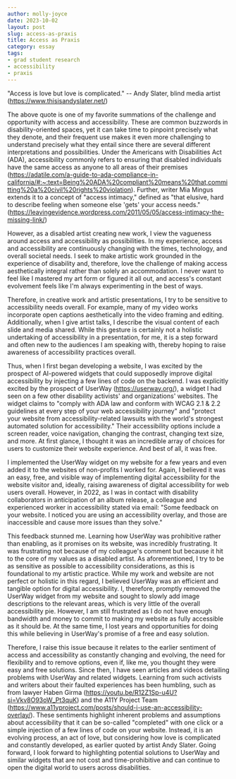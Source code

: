 ```yaml
---
author: molly-joyce
date: 2023-10-02
layout: post
slug: access-as-praxis
title: Access as Praxis
category: essay
tags:
- grad student research
- accessibility
- praxis
---
```

"Access is love but love is complicated." -- Andy Slater, blind media artist (<https://www.thisisandyslater.net/>)

The above quote is one of my favorite summations of the challenge and opportunity with access and accessibility. These are common buzzwords in disability-oriented spaces, yet it can take time to pinpoint precisely what they denote, and their frequent use makes it even more challenging to understand precisely what they entail since there are several different interpretations and possibilities. Under the Americans with Disabilities Act (ADA), accessibility commonly refers to ensuring that disabled individuals have the same access as anyone to all areas of their premises (<https://adatile.com/a-guide-to-ada-compliance-in-california/#:~:text=Being%20ADA%20compliant%20means%20that,committing%20a%20civil%20rights%20violation>). Further, writer Mia Mingus extends it to a concept of "access intimacy," defined as "that elusive, hard to describe feeling when someone else 'gets' your access needs." (<https://leavingevidence.wordpress.com/2011/05/05/access-intimacy-the-missing-link/>)

However, as a disabled artist creating new work, I view the vagueness around access and accessibility as possibilities. In my experience, access and accessibility are continuously changing with the times, technology, and overall societal needs. I seek to make artistic work grounded in the experience of disability and, therefore, love the challenge of making access aesthetically integral rather than solely an accommodation. I never want to feel like I mastered my art form or figured it all out, and access's constant evolvement feels like I'm always experimenting in the best of ways.

Therefore, in creative work and artistic presentations, I try to be sensitive to accessibility needs overall. For example, many of my video works incorporate open captions aesthetically into the video framing and editing. Additionally, when I give artist talks, I describe the visual content of each slide and media shared. While this gesture is certainly not a holistic undertaking of accessibility in a presentation, for me, it is a step forward and often new to the audiences I am speaking with, thereby hoping to raise awareness of accessibility practices overall.

Thus, when I first began developing a website, I was excited by the prospect of AI-powered widgets that could supposedly improve digital accessibility by injecting a few lines of code on the backend. I was explicitly excited by the prospect of UserWay (<https://userway.org/>), a widget I had seen on a few other disability activists' and organizations' websites. The widget claims to "comply with ADA law and conform with WCAG 2.1 & 2.2 guidelines at every step of your web accessibility journey" and "protect your website from accessibility-related lawsuits with the world's strongest automated solution for accessibility." Their accessibility options include a screen reader, voice navigation, changing the contrast, changing text size, and more. At first glance, I thought it was an incredible array of choices for users to customize their website experience. And best of all, it was free.

I implemented the UserWay widget on my website for a few years and even added it to the websites of non-profits I worked for. Again, I believed it was an easy, free, and visible way of implementing digital accessibility for the website visitor and, ideally, raising awareness of digital accessibility for web users overall. However, in 2022, as I was in contact with disability collaborators in anticipation of an album release, a colleague and experienced worker in accessibility stated via email: "Some feedback on your website. I noticed you are using an accessibility overlay, and those are inaccessible and cause more issues than they solve."

This feedback stunned me. Learning how UserWay was prohibitive rather than enabling, as it promises on its website, was incredibly frustrating. It was frustrating not because of my colleague's comment but because it hit to the core of my values as a disabled artist. As aforementioned, I try to be as sensitive as possible to accessibility considerations, as this is foundational to my artistic practice. While my work and website are not perfect or holistic in this regard, I believed UserWay was an efficient and tangible option for digital accessibility. I, therefore, promptly removed the UserWay widget from my website and sought to slowly add image descriptions to the relevant areas, which is very little of the overall accessibility pie. However, I am still frustrated as I do not have enough bandwidth and money to commit to making my website as fully accessible as it should be. At the same time, I lost years and opportunities for doing this while believing in UserWay's promise of a free and easy solution.

Therefore, I raise this issue because it relates to the earlier sentiment of access and accessibility as constantly changing and evolving, the need for flexibility and to remove options, even if, like me, you thought they were easy and free solutions. Since then, I have seen articles and videos detailing problems with UserWay and related widgets. Learning from such activists and writers about their faulted experiences has been humbling, such as from lawyer Haben Girma (<https://youtu.be/R12Z1Sp-u4U?si=Vkv8O93oW_Pt3quK>) and the A11Y Project Team (<https://www.a11yproject.com/posts/should-i-use-an-accessibility-overlay/>). These sentiments highlight inherent problems and assumptions about accessibility that it can be so-called "completed" with one click or a simple injection of a few lines of code on your website. Instead, it is an evolving process, an act of love, but considering how love is complicated and constantly developed, as earlier quoted by artist Andy Slater. Going forward, I look forward to highlighting potential solutions to UserWay and similar widgets that are not cost and time-prohibitive and can continue to open the digital world to users across disabilities.










